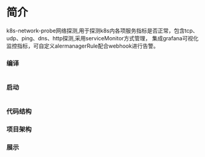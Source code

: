 # 简介
k8s-network-probe网络探测,用于探测k8s内各项服务指标是否正常，包含tcp、udp、ping、dns、http探测,采用serviceMonitor方式管理，
集成grafana可视化监控指标，可自定义alermanagerRule配合webhook进行告警。
### 编译
```shell

```
### 启动
```shell

```

### 代码结构


### 项目架构


### 展示
